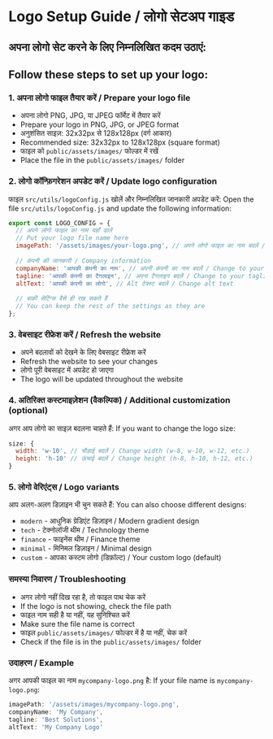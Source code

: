 # Logo Setup Guide / लोगो सेटअप गाइड

## अपना लोगो सेट करने के लिए निम्नलिखित कदम उठाएं:
## Follow these steps to set up your logo:

### 1. अपना लोगो फाइल तैयार करें / Prepare your logo file
- अपना लोगो PNG, JPG, या JPEG फॉर्मेट में तैयार करें
- Prepare your logo in PNG, JPG, or JPEG format
- अनुशंसित साइज़: 32x32px से 128x128px (वर्ग आकार)
- Recommended size: 32x32px to 128x128px (square format)
- फाइल को `public/assets/images/` फोल्डर में रखें
- Place the file in the `public/assets/images/` folder

### 2. लोगो कॉन्फ़िगरेशन अपडेट करें / Update logo configuration
फाइल `src/utils/logoConfig.js` खोलें और निम्नलिखित जानकारी अपडेट करें:
Open the file `src/utils/logoConfig.js` and update the following information:

```javascript
export const LOGO_CONFIG = {
  // अपने लोगो फाइल का नाम यहाँ डालें
  // Put your logo file name here
  imagePath: '/assets/images/your-logo.png', // अपने लोगो फाइल का नाम बदलें / Change to your logo file name
  
  // कंपनी की जानकारी / Company information
  companyName: 'आपकी कंपनी का नाम', // अपनी कंपनी का नाम बदलें / Change to your company name
  tagline: 'आपकी कंपनी का टैगलाइन', // अपना टैगलाइन बदलें / Change to your tagline
  altText: 'आपकी कंपनी का लोगो', // Alt टेक्स्ट बदलें / Change alt text
  
  // बाकी सेटिंग्स वैसे ही रख सकते हैं
  // You can keep the rest of the settings as they are
};
```

### 3. वेबसाइट रीफ्रेश करें / Refresh the website
- अपने बदलावों को देखने के लिए वेबसाइट रीफ्रेश करें
- Refresh the website to see your changes
- लोगो पूरी वेबसाइट में अपडेट हो जाएगा
- The logo will be updated throughout the website

### 4. अतिरिक्त कस्टमाइज़ेशन (वैकल्पिक) / Additional customization (optional)
अगर आप लोगो का साइज़ बदलना चाहते हैं:
If you want to change the logo size:

```javascript
size: {
  width: 'w-10', // चौड़ाई बदलें / Change width (w-8, w-10, w-12, etc.)
  height: 'h-10' // ऊंचाई बदलें / Change height (h-8, h-10, h-12, etc.)
}
```

### 5. लोगो वेरिएंट्स / Logo variants
आप अलग-अलग डिज़ाइन भी चुन सकते हैं:
You can also choose different designs:
- `modern` - आधुनिक ग्रेडिएंट डिज़ाइन / Modern gradient design
- `tech` - टेक्नोलॉजी थीम / Technology theme
- `finance` - फाइनेंस थीम / Finance theme
- `minimal` - मिनिमल डिज़ाइन / Minimal design
- `custom` - आपका कस्टम लोगो (डिफ़ॉल्ट) / Your custom logo (default)

### समस्या निवारण / Troubleshooting
- अगर लोगो नहीं दिख रहा है, तो फाइल पाथ चेक करें
- If the logo is not showing, check the file path
- फाइल नाम सही है या नहीं, यह सुनिश्चित करें
- Make sure the file name is correct
- फाइल `public/assets/images/` फोल्डर में है या नहीं, चेक करें
- Check if the file is in the `public/assets/images/` folder

### उदाहरण / Example
अगर आपकी फाइल का नाम `mycompany-logo.png` है:
If your file name is `mycompany-logo.png`:

```javascript
imagePath: '/assets/images/mycompany-logo.png',
companyName: 'My Company',
tagline: 'Best Solutions',
altText: 'My Company Logo'
```
